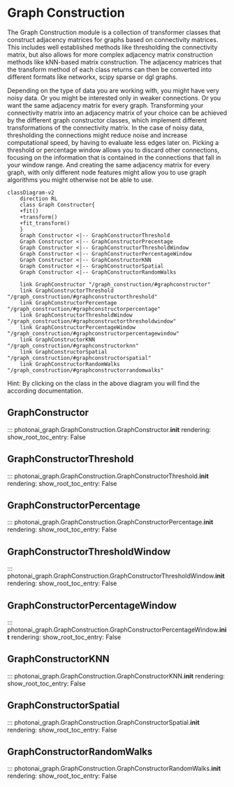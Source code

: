 # Graph Construction

The Graph Construction module is a collection of transformer classes that construct adjacency matrices 
for graphs based on connectivity matrices. This includes well established methods like thresholding the 
connectivity matrix, but also allows for more complex adjacency matrix construction methods like kNN-based 
matrix construction. The adjacency matrices that the transform method of each class returns can then be 
converted into different formats like networkx, scipy sparse or dgl graphs.

Depending on the type of data you are working with, you might have very noisy data. 
Or you might be interested only in weaker connections. Or you want the same adjacency matrix for every graph. 
Transforming your connectivity matrix into an adjacency matrix of your choice can be achieved by the different 
graph constructor classes, which implement different transformations of the connectivity matrix. In the case of 
noisy data, thresholding the connections might reduce noise and increase computational speed, by having to evaluate 
less edges later on. Picking a threshold or percentage window allows you to discard other connections, focusing on 
the information that is contained in the connections that fall in your window range. And creating the same 
adjacency matrix for every graph, with only different node features might allow you to use graph algorithms you 
might otherwise not be able to use.

```mermaid
classDiagram-v2
    direction RL
    class Graph Constructor{
    +fit()
    +transform()
    +fit_transform()
    }
    Graph Constructor <|-- GraphConstructorThreshold
    Graph Constructor <|-- GraphConstructorPrecentage
    Graph Constructor <|-- GraphConstructorThresholdWindow
    Graph Constructor <|-- GraphConstructorPercentageWindow
    Graph Constructor <|-- GraphConstructorKNN
    Graph Constructor <|-- GraphConstructorSpatial
    Graph Constructor <|-- GraphConstructorRandomWalks
    
    link GraphConstructor "/graph_construction/#graphconstructor"
    link GraphConstructorThreshold "/graph_construction/#graphconstructorthreshold"
    link GraphConstructorPercentage "/graph_construction/#graphconstructorpercentage"
    link GraphConstructorThresholdWindow "/graph_construction/#graphconstructorthresholdwindow"
    link GraphConstructorPercentageWindow "/graph_construction/#graphconstructorpercentagewindow"
    link GraphConstructorKNN "/graph_construction/#graphconstructorknn"
    link GraphConstructorSpatial "/graph_construction/#graphconstructorspatial"
    link GraphConstructorRandomWalks "/graph_construction/#graphconstructorrandomwalks"
```

Hint: By clicking on the class in the above diagram you will find the according documentation.

## GraphConstructor
::: photonai_graph.GraphConstruction.GraphConstructor.__init__
    rendering:
        show_root_toc_entry: False

## GraphConstructorThreshold
::: photonai_graph.GraphConstruction.GraphConstructorThreshold.__init__
    rendering:
        show_root_toc_entry: False

## GraphConstructorPercentage
::: photonai_graph.GraphConstruction.GraphConstructorPercentage.__init__
    rendering:
        show_root_toc_entry: False


## GraphConstructorThresholdWindow
::: photonai_graph.GraphConstruction.GraphConstructorThresholdWindow.__init__
    rendering:
        show_root_toc_entry: False

## GraphConstructorPercentageWindow
::: photonai_graph.GraphConstruction.GraphConstructorPercentageWindow.__init__
    rendering:
        show_root_toc_entry: False

## GraphConstructorKNN
::: photonai_graph.GraphConstruction.GraphConstructorKNN.__init__
    rendering:
        show_root_toc_entry: False

## GraphConstructorSpatial
::: photonai_graph.GraphConstruction.GraphConstructorSpatial.__init__
    rendering:
        show_root_toc_entry: False

## GraphConstructorRandomWalks
::: photonai_graph.GraphConstruction.GraphConstructorRandomWalks.__init__
    rendering:
        show_root_toc_entry: False
